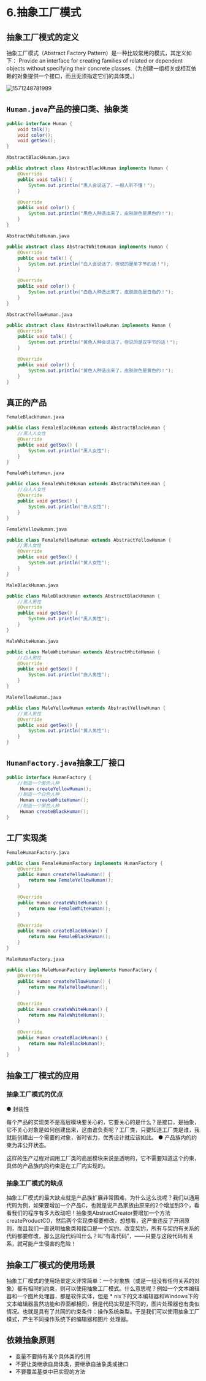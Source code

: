 # 6.抽象工厂模式

## 抽象工厂模式的定义
抽象工厂模式（Abstract Factory Pattern）是一种比较常用的模式，其定义如下：
Provide an interface for creating families of related or dependent objects without specifying their concrete classes.（为创建一组相关或相互依赖的对象提供一个接口，而且无须指定它们的具体类。）

![1571248781989](img/1571248781989.png)

## `Human.java`产品的接口类、抽象类

```java
public interface Human {
    void talk();
    void color();
    void getSex();
}
```

`AbstractBlackHuman.java`

```java
public abstract class AbstractBlackHuman implements Human {
    @Override
    public void talk() {
        System.out.println("黑人会说话了，一般人听不懂！");
    }

    @Override
    public void color() {
        System.out.println("黑色人种造出来了，皮肤颜色是黑色的！");
    }
}
```

`AbstractWhiteHuman.java`

```java
public abstract class AbstractWhiteHuman implements Human {
    @Override
    public void talk() {
        System.out.println("白人会说话了，但说的是单字节的话！");
    }

    @Override
    public void color() {
        System.out.println("白色人种造出来了，皮肤颜色是白色的！");
    }
}
```

`AbstractYellowHuman.java`

```java
public abstract class AbstractYellowHuman implements Human {
    @Override
    public void talk() {
        System.out.println("黄色人种会说话了，但说的是双字节的话！");
    }

    @Override
    public void color() {
        System.out.println("黄色人种造出来了，皮肤颜色是黄色的！");
    }
}
```

## 真正的产品

`FemaleBlackHuman.java`

```java
public class FemaleBlackHuman extends AbstractBlackHuman {
    //黑人人女性
    @Override
    public void getSex() {
        System.out.println("黑人女性");
    }
}
```

`FemaleWhiteHuman.java`

```java
public class FemaleWhiteHuman extends AbstractWhiteHuman {
    //白人人女性
    @Override
    public void getSex() {
        System.out.println("白人女性");
    }
}
```

`FemaleYellowHuman.java`

```java
public class FemaleYellowHuman extends AbstractYellowHuman {
    //黄人女性
    @Override
    public void getSex() {
        System.out.println("黄人女性");
    }
}
```

`MaleBlackHuman.java`

```java
public class MaleBlackHuman extends AbstractBlackHuman {
    //黑人男性
    @Override
    public void getSex() {
        System.out.println("黑人男性");
    }
}
```

`MaleWhiteHuman.java`

```java
public class MaleWhiteHuman extends AbstractWhiteHuman {
    //白人男性
    @Override
    public void getSex() {
        System.out.println("白人男性");
    }
}
```

`MaleYellowHuman.java`

```java
public class MaleYellowHuman extends AbstractYellowHuman {
    //黄人男性
    @Override
    public void getSex() {
        System.out.println("黄人男性");
    }
}
```

## `HumanFactory.java`抽象工厂接口

```java
public interface HumanFactory {
    //制造一个黄色人种
     Human createYellowHuman();
    //制造一个白色人种
     Human createWhiteHuman();
    //制造一个黑色人种
     Human createBlackHuman();
}
```

## 工厂实现类

`FemaleHumanFactory.java`

```java
public class FemaleHumanFactory implements HumanFactory {
    @Override
    public Human createYellowHuman() {
        return new FemaleYellowHuman();
    }

    @Override
    public Human createWhiteHuman() {
        return new FemaleWhiteHuman();
    }

    @Override
    public Human createBlackHuman() {
        return new FemaleBlackHuman();
    }
}
```

`MaleHumanFactory.java`

```java
public class MaleHumanFactory implements HumanFactory {
    @Override
    public Human createYellowHuman() {
        return new MaleYellowHuman();
    }

    @Override
    public Human createWhiteHuman() {
        return new MaleWhiteHuman();
    }

    @Override
    public Human createBlackHuman() {
        return new MaleBlackHuman();
    }
}
```

## 抽象工厂模式的应用
### 抽象工厂模式的优点
● 封装性

每个产品的实现类不是高层模块要关心的，它要关心的是什么？是接口，是抽象，它不关心对象是如何创建出来，这由谁负责呢？工厂类，只要知道工厂类是谁，我就能创建出一个需要的对象，省时省力，优秀设计就应该如此。
● 产品族内的约束为非公开状态。

这样的生产过程对调用工厂类的高层模块来说是透明的，它不需要知道这个约束，具体的产品族内的约束是在工厂内实现的。

### 抽象工厂模式的缺点
抽象工厂模式的最大缺点就是产品族扩展非常困难，为什么这么说呢？我们以通用代码为例，如果要增加一个产品C，也就是说产品家族由原来的2个增加到3个，看看我们的程序有多大改动吧！抽象类AbstractCreator要增加一个方法createProductC()，然后两个实现类都要修改，想想看，这严重违反了开闭原则，而且我们一直说明抽象类和接口是一个契约。改变契约，所有与契约有关系的代码都要修改，那么这段代码叫什么？叫“有毒代码”，——只要与这段代码有关系，就可能产生侵害的危险！

## 抽象工厂模式的使用场景
抽象工厂模式的使用场景定义非常简单：一个对象族（或是一组没有任何关系的对象）都有相同的约束，则可以使用抽象工厂模式。什么意思呢？例如一个文本编辑器和一个图片处理器，都是软件实体，但是 * nix下的文本编辑器和Windows下的文本编辑器虽然功能和界面都相同，但是代码实现是不同的，图片处理器也有类似情况。也就是具有了共同的约束条件：操作系统类型。于是我们可以使用抽象工厂模式，产生不同操作系统下的编辑器和图片
处理器。

## 依赖抽象原则

* 变量不要持有某个具体类的引用
* 不要让类继承自具体类，要继承自抽象类或接口
* 不要覆盖基类中已实现的方法